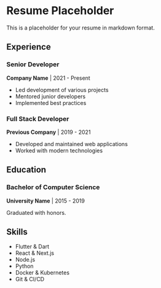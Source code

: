 # Resume Placeholder

This is a placeholder for your resume in markdown format.

## Experience

### Senior Developer
**Company Name** | 2021 - Present

- Led development of various projects
- Mentored junior developers
- Implemented best practices

### Full Stack Developer
**Previous Company** | 2019 - 2021

- Developed and maintained web applications
- Worked with modern technologies

## Education

### Bachelor of Computer Science
**University Name** | 2015 - 2019

Graduated with honors.

## Skills

- Flutter & Dart
- React & Next.js
- Node.js
- Python
- Docker & Kubernetes
- Git & CI/CD
